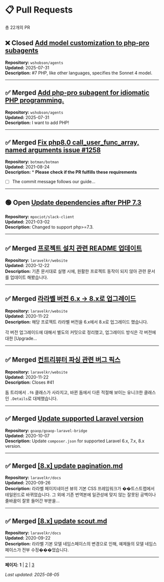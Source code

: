 # 📋 Pull Requests

총 22개의 PR

## ❌ Closed [Add model customization to php-pro subagents](https://github.com/wshobson/agents/pull/18)
**Repository:** `wshobson/agents`  
**Updated:** 2025-07-31  
**Description:** #7 PHP, like other languages, specifies the Sonnet 4 model.  

---

## ✅ Merged [Add php-pro subagent for idiomatic PHP programming.](https://github.com/wshobson/agents/pull/10)
**Repository:** `wshobson/agents`  
**Updated:** 2025-07-31  
**Description:** I want to add PHP!  

---

## ✅ Merged [Fix php8.0 call_user_func_array, named arguments issue #1258](https://github.com/botman/botman/pull/1259)
**Repository:** `botman/botman`  
**Updated:** 2021-08-24  
**Description:** * **Please check if the PR fulfills these requirements**
- [ ] The commit message follows our guide...  

---

## 🟢 Open [Update dependencies after PHP 7.3](https://github.com/mpociot/slack-client/pull/17)
**Repository:** `mpociot/slack-client`  
**Updated:** 2021-03-02  
**Description:** Changed to support php>=7.3.  

---

## ✅ Merged [프로젝트 설치 관련 README 업데이트](https://github.com/laravelkr/website/pull/44)
**Repository:** `laravelkr/website`  
**Updated:** 2020-12-22  
**Description:** 기존 문서대로 실행 시에, 원활한 프로젝트 동작이 되지 않아 관련 문서를 업데이트 해봤습니다.  

---

## ✅ Merged [라라벨 버전 6.x -> 8.x로 업그레이드](https://github.com/laravelkr/website/pull/43)
**Repository:** `laravelkr/website`  
**Updated:** 2020-11-22  
**Description:** 해당 프로젝트 라라벨 버전을 6.x에서 8.x로 업그레이드 했습니다.

각 버전 업그레이드에 대해서 별도의 커밋으로 정리했고, 업그레이드 방식은 각 버전에 대한 [Upgrade...  

---

## ✅ Merged [컨트리뷰터 파싱 관련 버그 픽스](https://github.com/laravelkr/website/pull/42)
**Repository:** `laravelkr/website`  
**Updated:** 2020-11-22  
**Description:** Closes #41 

돔 트리에서 `.f6` 클래스가 사라지고, 바뀐 돔에서 다른 적절해 보이는 유니크한 클래스인 `.Details`로 대체했습니다.  

---

## ✅ Merged [Update supported Laravel version](https://github.com/goaop/goaop-laravel-bridge/pull/16)
**Repository:** `goaop/goaop-laravel-bridge`  
**Updated:** 2020-10-07  
**Description:** Update `composer.json` for supported Laravel 6.x, 7.x, 8.x version.  

---

## ✅ Merged [[8.x] update pagination.md](https://github.com/laravelkr/docs/pull/322)
**Repository:** `laravelkr/docs`  
**Updated:** 2020-09-26  
**Description:** 라라벨 페이지네이션 뷰의 기본 CSS 프레임워크가 ��트스트랩에서 테일윈드로 바뀌었습니다.
그 외에 기존 번역본에 일관성에 맞지 않는 잘못된 공백이나 줄바꿈이 잘못 들어간 부분을...  

---

## ✅ Merged [[8.x] update scout.md](https://github.com/laravelkr/docs/pull/325)
**Repository:** `laravelkr/docs`  
**Updated:** 2020-09-22  
**Description:** 라라벨 기본 모델 네임스페이스의 변경으로 인해, 예제들의 모델 네임스페이스가 전부 수정���었습니다.  

---


**페이지:** **1** | [2](page-2.md) | [3](page-3.md) 

*Last updated: 2025-08-05*
